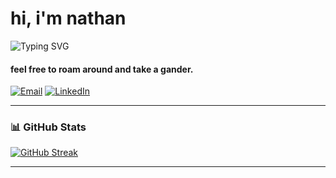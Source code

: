 # hi, i'm nathan

<img src="https://readme-typing-svg.demolab.com?font=Fira+Code&pause=1000&color=74dbca&center=false&vCenter=true&width=435&lines=engineering+@+UWaterloo.;data+science+%7C+ml+%7C+software+dev.;currently+building+cool+things." alt="Typing SVG" />

#### feel free to roam around and take a gander.


[![Email](https://img.shields.io/badge/email-n22lu@uwaterloo.ca-58A6FF?style=flat&logo=gmail&logoColor=white)](mailto:n22lu@uwaterloo.ca)
[![LinkedIn](https://img.shields.io/badge/linkedin-nathan--lu---%230077B5?style=flat&logo=linkedin&logoColor=white)](https://www.linkedin.com/in/nathan-lu-/)


---

### 📊 GitHub Stats
[![GitHub Streak](https://streak-stats.demolab.com/?user=NathanL15&theme=dark&hide_border=true)](https://git.io/streak-stats)


---
